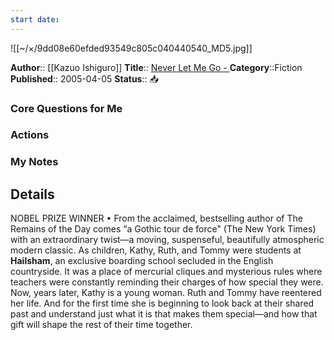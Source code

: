 ```yaml
---
start date:
---
```

![[~/×/9dd08e60efded93549c805c040440540_MD5.jpg]]

**Author**:: [[Kazuo Ishiguro]]
**Title**:: [Never Let Me Go - ](http://books.google.com/books?id=qLfZf7f5_pkC&printsec=frontcover&dq=intitle:never+let+me+go&hl=&cd=1&source=gbs_api)
**Category**::Fiction
**Published**:: 2005-04-05
**Status**:: 📥

### Core Questions for Me

### Actions

### My Notes

## Details
NOBEL PRIZE WINNER • From the acclaimed, bestselling author of The Remains of the Day comes “a Gothic tour de force" (The New York Times) with an extraordinary twist—a moving, suspenseful, beautifully atmospheric modern classic. As children, Kathy, Ruth, and Tommy were students at **Hailsham**, an exclusive boarding school secluded in the English countryside. It was a place of mercurial cliques and mysterious rules where teachers were constantly reminding their charges of how special they were. Now, years later, Kathy is a young woman. Ruth and Tommy have reentered her life. And for the first time she is beginning to look back at their shared past and understand just what it is that makes them special—and how that gift will shape the rest of their time together.